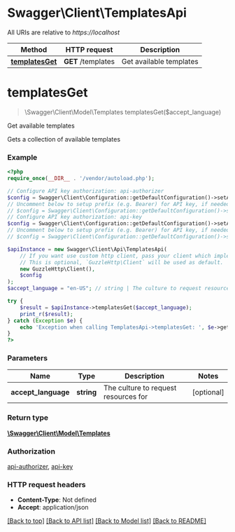 # Swagger\Client\TemplatesApi

All URIs are relative to *https://localhost*

Method | HTTP request | Description
------------- | ------------- | -------------
[**templatesGet**](TemplatesApi.md#templatesGet) | **GET** /templates | Get available templates


# **templatesGet**
> \Swagger\Client\Model\Templates templatesGet($accept_language)

Get available templates

Gets a collection of available templates

### Example
```php
<?php
require_once(__DIR__ . '/vendor/autoload.php');

// Configure API key authorization: api-authorizer
$config = Swagger\Client\Configuration::getDefaultConfiguration()->setApiKey('x-api-key', 'YOUR_API_KEY');
// Uncomment below to setup prefix (e.g. Bearer) for API key, if needed
// $config = Swagger\Client\Configuration::getDefaultConfiguration()->setApiKeyPrefix('x-api-key', 'Bearer');
// Configure API key authorization: api-key
$config = Swagger\Client\Configuration::getDefaultConfiguration()->setApiKey('x-api-key', 'YOUR_API_KEY');
// Uncomment below to setup prefix (e.g. Bearer) for API key, if needed
// $config = Swagger\Client\Configuration::getDefaultConfiguration()->setApiKeyPrefix('x-api-key', 'Bearer');

$apiInstance = new Swagger\Client\Api\TemplatesApi(
    // If you want use custom http client, pass your client which implements `GuzzleHttp\ClientInterface`.
    // This is optional, `GuzzleHttp\Client` will be used as default.
    new GuzzleHttp\Client(),
    $config
);
$accept_language = "en-US"; // string | The culture to request resources for

try {
    $result = $apiInstance->templatesGet($accept_language);
    print_r($result);
} catch (Exception $e) {
    echo 'Exception when calling TemplatesApi->templatesGet: ', $e->getMessage(), PHP_EOL;
}
?>
```

### Parameters

Name | Type | Description  | Notes
------------- | ------------- | ------------- | -------------
 **accept_language** | **string**| The culture to request resources for | [optional]

### Return type

[**\Swagger\Client\Model\Templates**](../Model/Templates.md)

### Authorization

[api-authorizer](../../README.md#api-authorizer), [api-key](../../README.md#api-key)

### HTTP request headers

 - **Content-Type**: Not defined
 - **Accept**: application/json

[[Back to top]](#) [[Back to API list]](../../README.md#documentation-for-api-endpoints) [[Back to Model list]](../../README.md#documentation-for-models) [[Back to README]](../../README.md)

